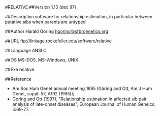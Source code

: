 #RELATIVE
##Version
1.10 (dec 97)

##Description
software for relationship estimation, in particular between putative sibs when parents are untyped

##Author
Harald Goring <hgoring@sfbrgenetics.org>

##URL
ftp://linkage.rockefeller.edu/software/relative

##Language
ANSI C

##OS
MS-DOS, MS-Windows, UNIX

##Exe
relative

##Reference
* Am Soc Hum Genet annual meeting 1995 (Göring and Ott, Am J Hum Genet, suppl. 57, A192 (1995));
* Goring and Ott (1997), "Relationship estimation in affected sib pair analysis of late-onset diseases", European Journal of Human Geneics, 5:69-77.

